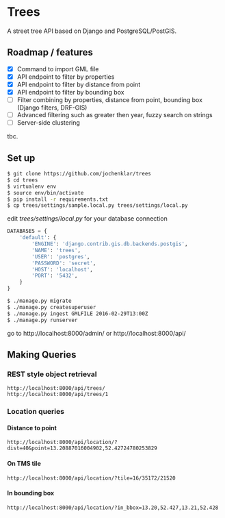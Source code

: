 # Trees

A street tree API based on Django and PostgreSQL/PostGIS.


## Roadmap / features

- [x] Command to import GML file
- [x] API endpoint to filter by properties
- [x] API endpoint to filter by distance from point
- [x] API endpoint to filter by bounding box
- [ ] Filter combining by properties, distance from point, bounding box (Django filters, DRF-GIS)
- [ ] Advanced filtering such as greater then year, fuzzy search on strings
- [ ] Server-side clustering

tbc.


## Set up

``` bash
$ git clone https://github.com/jochenklar/trees
$ cd trees
$ virtualenv env
$ source env/bin/activate
$ pip install -r requirements.txt
$ cp trees/settings/sample.local.py trees/settings/local.py
```

edit *trees/settings/local.py* for your database connection

``` python
DATABASES = {
    'default': {
        'ENGINE': 'django.contrib.gis.db.backends.postgis',
        'NAME': 'trees',
        'USER': 'postgres',
        'PASSWORD': 'secret',
        'HOST': 'localhost',
        'PORT': '5432',
    }
}
```


``` bash
$ ./manage.py migrate
$ ./manage.py createsuperuser
$ ./manage.py ingest GMLFILE 2016-02-29T13:00Z
$ ./manage.py runserver
```

go to http://localhost:8000/admin/ or http://localhost:8000/api/


## Making Queries

### REST style object retrieval

```
http://localhost:8000/api/trees/
http://localhost:8000/api/trees/1
```

### Location queries

#### Distance to point

```
http://localhost:8000/api/location/?dist=40&point=13.20887016004902,52.42724780253829
```

#### On TMS tile

```
http://localhost:8000/api/location/?tile=16/35172/21520
```

#### In bounding box

```
http://localhost:8000/api/location/?in_bbox=13.20,52.427,13.21,52.428
```
